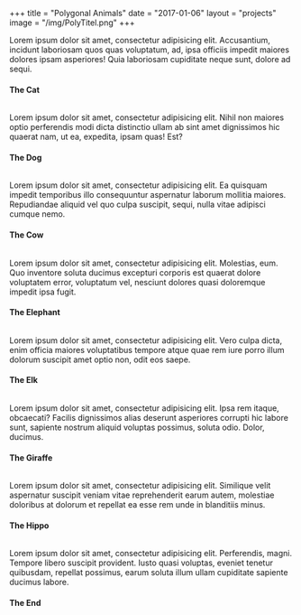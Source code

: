 +++
title = "Polygonal Animals"
date = "2017-01-06"
layout = "projects"
image = "/img/PolyTitel.png"
+++


Lorem ipsum dolor sit amet, consectetur adipisicing elit. Accusantium, incidunt laboriosam quos quas voluptatum, ad, ipsa officiis impedit maiores dolores ipsam asperiores! Quia laboriosam cupiditate neque sunt, dolore ad sequi.


<h4>The Cat</h4>

<img id="polyanimal-normal" src="\img\PolyCat.png" alt="">

Lorem ipsum dolor sit amet, consectetur adipisicing elit. Nihil non maiores optio perferendis modi dicta distinctio ullam ab sint amet dignissimos hic quaerat nam, ut ea, expedita, ipsam quas! Est?


<h4>The Dog</h4>

<img id="polyanimal-normal" src="\img\PolyDog.png" alt="">

Lorem ipsum dolor sit amet, consectetur adipisicing elit. Ea quisquam impedit temporibus illo consequuntur aspernatur laborum mollitia maiores. Repudiandae aliquid vel quo culpa suscipit, sequi, nulla vitae adipisci cumque nemo.



<h4>The Cow</h4>

<img id="polyanimal-normal" src="\img\PolyCow.png" alt="">

Lorem ipsum dolor sit amet, consectetur adipisicing elit. Molestias, eum. Quo inventore soluta ducimus excepturi corporis est quaerat dolore voluptatem error, voluptatum vel, nesciunt dolores quasi doloremque impedit ipsa fugit.

<h4>The Elephant</h4>

<img id="polyanimal-normal" src="\img\PolyElephant.png" alt="">

Lorem ipsum dolor sit amet, consectetur adipisicing elit. Vero culpa dicta, enim officia maiores voluptatibus tempore atque quae rem iure porro illum dolorum suscipit amet optio non, odit eos saepe.

<h4>The Elk</h4>

<img id="polyanimal-normal" src="\img\PolyElk.png" alt="">

Lorem ipsum dolor sit amet, consectetur adipisicing elit. Ipsa rem itaque, obcaecati? Facilis dignissimos alias deserunt asperiores corrupti hic labore sunt, sapiente nostrum aliquid voluptas possimus, soluta odio. Dolor, ducimus.

<h4>The Giraffe</h4>

<img id="polyanimal-normal" src="\img\PolyGiraffe.png" alt="">

Lorem ipsum dolor sit amet, consectetur adipisicing elit. Similique velit aspernatur suscipit veniam vitae reprehenderit earum autem, molestiae doloribus at dolorum et repellat ea esse rem unde in blanditiis minus.


<h4>The Hippo</h4>

<img id="polyanimal-normal" src="\img\PolyHippo.png" alt="">


Lorem ipsum dolor sit amet, consectetur adipisicing elit. Perferendis, magni. Tempore libero suscipit provident. Iusto quasi voluptas, eveniet tenetur quibusdam, repellat possimus, earum soluta illum ullam cupiditate sapiente ducimus labore.


<h4>The End</h4>
